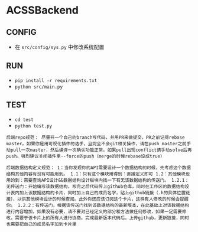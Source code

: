# ACSSBackend

## CONFIG
- 在 `src/config/sys.py` 中修改系统配置

## RUN
- `pip install -r requirements.txt`
- `python src/main.py`

## TEST
- `cd test`
- `python test.py`

`
后端repo规范：
尽量开一个自己的branch写代码，并用PR来做提交，PR之前记得rebase master。如果你是用可视化插件的选手，且完全不会git相关操作，请在push master之前手动pull一次master，然后编译一次确认功能正常。如果pull出现conflict请手动solve后再push。强烈建议关闭插件里--force的push（merge的时候rebase设成true）
`

`
后端数据结构定义规范：
1：当你发现你的API需要设计一个数据结构的时候，先考虑这个数据结构其他内容有没有可能用到。
1.1：只有这个模块用得到：直接定义即可
1.2：其他模块也用的到：需要查询API设计&&数据结构设计板块内找一下有无该数据结构的传送门。
1.2.1：无传送门：开始编写该数据结构，写完之后代码传上github仓库，同时在工作区的数据结构设计表内加上该数据结构的卡片，同时加上自己的成员名字，贴上github链接（.h的具体位置链接），以供其他模块设计的时候查阅。此外你还应该订阅这个卡片，这样有人修改的时候会提醒你。
1.2.2：有传送门，根据该传送门找到该数据结构的最新版本，在此基础上对该数据结构进行内容增加，如果没有必要，请不要对已经定义的部分和方法做任何修改，如果一定需要修改，需要于该卡片上的所有人进行协商。完成最新版本代码后，上传github，更新链接，同时也需要把自己的成员名字加到卡片里
`